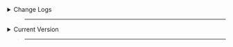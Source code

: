 <details>
  <summary>Change Logs</summary>

 > ___

> - Hydro Hub Version 2.0
> 
> Completely New Ui.
>
> More Games Support
>
> Built-in Script Executor.
>
> Ability.
>
> Everything - information about the current game you're in.
>
> Universal Tools & Scripts.

> ___

> - Hydro Hub Version 2.1
>
> Bug Fixes & drag functionality improvements.
>
> Fixed Not Able To Switch Between Channels Issue.
>
> Temporarily disabled players channel until i completely fix issues this channel causes.
>
> Removed local player channel, i got no ideas what to add and it's useless. 
>
> Fixed Other GUIs toggle functions breaks Hydro gui toggle ability.
>
> Added DisplayOrder for Hydro gui - it appears over any gui now!
>
> changed toggle corner - it's now circular!
>
> Added more blox fruit scripts.
>
> Added blade ball channel & scripts.
>
> Added more project new world scripts.
>
> Added more shindo life scripts. 
>
> Added dex to tools channel - long click to simulate right click - for mobile users, right click simulation by Hosvile. 
>
> toggle now appears over Hydro gui. 
>
</details>

> ___

<details>
  <summary>Current Version</summary>

 > ___

 > 2.1

</details>

> ___
